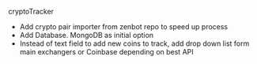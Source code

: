 cryptoTracker

- Add crypto pair importer from zenbot repo to speed up process
- Add Database. MongoDB as initial option
- Instead of text field to add new coins to track, add drop down list form main exchangers or Coinbase
depending on best API